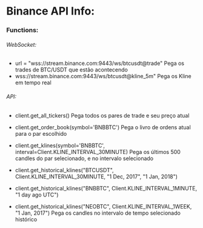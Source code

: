 # Binance API Info:

### Functions:

###### WebSocket:

- url = "wss://stream.binance.com:9443/ws/btcusdt@trade"
  Pega os trades de BTC/USDT que estão acontecendo
- wss://stream.binance.com:9443/ws/btcusdt@kline_5m"
  Pega os Kline em tempo real

###### API:

- client.get_all_tickers()
  Pega todos os pares de trade e seu preço atual

- client.get_order_book(symbol='BNBBTC')
  Pega o livro de ordens atual para o par escolhido

- client.get_klines(symbol='BNBBTC', interval=Client.KLINE_INTERVAL_30MINUTE)
  Pega os últimos 500 candles do par selecionado, e no intervalo selecionado

- client.get_historical_klines("BTCUSDT", Client.KLINE_INTERVAL_30MINUTE, "1 Dec, 2017", "1 Jan, 2018")
- client.get_historical_klines("BNBBTC", Client.KLINE_INTERVAL_1MINUTE, "1 day ago UTC")
- client.get_historical_klines("NEOBTC", Client.KLINE_INTERVAL_1WEEK, "1 Jan, 2017")
  Pega os candles no intervalo de tempo selecionado histórico
